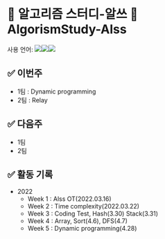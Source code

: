 #  🧮 알고리즘 스터디-알쓰 🧠 AlgorismStudy-Alss
사용 언어: <img src="https://img.shields.io/badge/c++-00599C?style=for-the-badge&logo=c%2B%2B&logoColor=white"/><img src="https://img.shields.io/badge/java-007396?style=for-the-badge&logo=java&logoColor=white"/><img src="https://img.shields.io/badge/python-3776AB?style=for-the-badge&logo=python&logoColor=white"/>

## ✅ 이번주
 * 1팀 : Dynamic programming
 * 2팀 : Relay

## ✅ 다음주
 * 1팀
 * 2팀

## ✅ 활동 기록  
* 2022  
  * Week 1 : Alss OT(2022.03.16)
  * Week 2 : Time complexity(2022.03.22)
  * Week 3 : Coding Test, Hash(3.30) Stack(3.31)
  * Week 4 : Array, Sort(4.6), DFS(4.7)
  * Week 5 : Dynamic programming(4.28)
